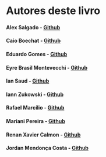 # Autores deste livro

#### Alex Salgado - [Github](https://github.com/salgado)

#### Caio Boechat - [Github](https://github.com/caioboechat)

#### Eduardo Gomes - [Github](https://github.com/elgsantos)

#### Eyre Brasil Montevecchi - [Github](https://github.com/eyrebrasil)

#### Ian Saud - [Github](https://github.com/IanSaud)

#### Iann Zukowski - [Github](https://github.com/izukowski)

#### Rafael Marcílio - [Github](https://github.com/rafaelbatistamarcilio)

#### Mariani Pereira - [Github](https://github.com/MarianiPSM)

#### Renan Xavier Calmon - [Github](https://github.com/Renanxc)

#### Jordan Mendonça Costa - [Github](https://github.com/Jordanmendonca)



